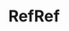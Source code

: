 ---
title: RefRef
sections:
- type: section_hero
  template: section_hero
  section_id: hero
  title: FIBA Rulebook designed for smartphones
  content: 'Choose the text size you want. Quickly jump to sections using an interactive
    table of contents and index. Add your own highlights and notes. '
  image: images/hero.png
  actions:
  - label: Download
    url: "/downloads/FIBA_Official_Basketball_Rules_2018.epub"
- type: section_features
  template: section_features
  section_id: features
  title: Benefits
  subtitle: It can sometimes be difficult to read a PDF version of the rulebook on a small smartphone screen. This new format has the same FIBA content but in a new accessible format.
  bg: gray
  featureslist:
  - title: Easier to Read
    content: 'Customise the text size, background, and typeface to suit your needs. '
    image: images/textsize.png
    actions:
    - label: Download
      url: "/downloads/FIBA_Official_Basketball_Rules_2018.epub"
  - title: Quicker to Navigate
    content: Find what you're looking for quickly by using the interactive table of
      contents and index. Jump to sections in tap. No more swiping to find the page
      you're looking for.
    image: images/toc.png
    actions:
    - label: Download
      url: "/downloads/FIBA_Official_Basketball_Rules_2018.epub"
  - title: Add Highlighting and Notes
    content: Depending on your phone's eBook software, you can annotate the rules with highlighting and notes. 
    image: images/highlight.png
    actions:
    - label: Download
      url: "/downloads/FIBA_Official_Basketball_Rules_2018.epub"
- type: section_cta
  template: section_cta
  section_id: call-to-action
  title: Rulebook Updates
  subtitle: The rulebook is revised every year. You can sign up to receive updates
    emailed to you.
  actions:
  - label: Yes, email me updates
    url: http://eepurl.com/gN5tEf
layout: landing
menu:
  main:
    name: Home
    weight: 1

---